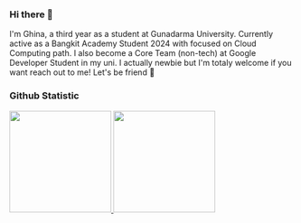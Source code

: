 ### Hi there 👋

I'm Ghina, a third year as a student at Gunadarma University. Currently active as a Bangkit Academy Student 2024 with focused on Cloud Computing path. I also become a Core Team (non-tech) at Google Developer Student in my uni. I actually newbie but I'm totaly welcome if you want reach out to me! Let's be friend 🌿

### Github Statistic
<p align="left">
<a href="https://github.com/ryxhna">
  <img height="180em" src="https://github-readme-stats-eight-theta.vercel.app/api?username=ryxhna&show_icons=true&theme=algolia&include_all_commits=true&count_private=true"/>
  <img height="180em" src="https://github-readme-stats-eight-theta.vercel.app/api/top-langs/?username=ryxhna&layout=compact&langs_count=8&theme=algolia"/>
</a>
</p>

<!--
**ryxhna/ryxhna** is a ✨ _special_ ✨ repository because its `README.md` (this file) appears on your GitHub profile.

Here are some ideas to get you started:

- 🔭 I’m currently working on ...
- 🌱 I’m currently learning ...
- 👯 I’m looking to collaborate on ...
- 🤔 I’m looking for help with ...
- 💬 Ask me about ...
- 📫 How to reach me: ...
- 😄 Pronouns: ...
- ⚡ Fun fact: ...
-->
